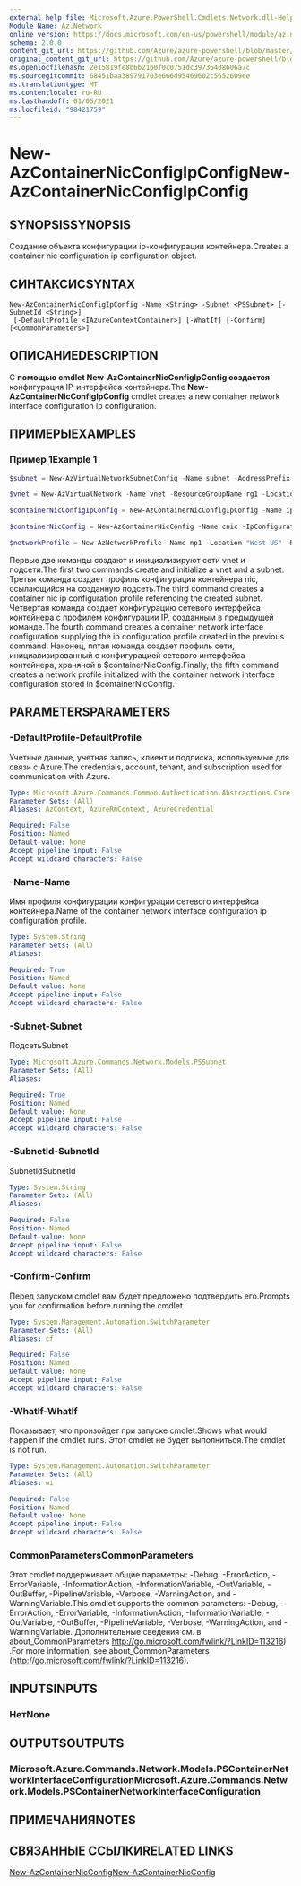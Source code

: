 ```yaml
---
external help file: Microsoft.Azure.PowerShell.Cmdlets.Network.dll-Help.xml
Module Name: Az.Network
online version: https://docs.microsoft.com/en-us/powershell/module/az.network/new-AzContainerNicconfigipconfig
schema: 2.0.0
content_git_url: https://github.com/Azure/azure-powershell/blob/master/src/Network/Network/help/New-AzContainerNicConfigIpConfig.md
original_content_git_url: https://github.com/Azure/azure-powershell/blob/master/src/Network/Network/help/New-AzContainerNicConfigIpConfig.md
ms.openlocfilehash: 2e15819fe8b6b21b0f0c0751dc39736408606a7c
ms.sourcegitcommit: 68451baa389791703e666d95469602c5652609ee
ms.translationtype: MT
ms.contentlocale: ru-RU
ms.lasthandoff: 01/05/2021
ms.locfileid: "98421759"
---
```

# <span data-ttu-id="7f087-101">New-AzContainerNicConfigIpConfig</span><span class="sxs-lookup"><span data-stu-id="7f087-101">New-AzContainerNicConfigIpConfig</span></span>

## <span data-ttu-id="7f087-102">SYNOPSIS</span><span class="sxs-lookup"><span data-stu-id="7f087-102">SYNOPSIS</span></span>
<span data-ttu-id="7f087-103">Создание объекта конфигурации ip-конфигурации контейнера.</span><span class="sxs-lookup"><span data-stu-id="7f087-103">Creates a container nic configuration ip configuration object.</span></span>

## <span data-ttu-id="7f087-104">СИНТАКСИС</span><span class="sxs-lookup"><span data-stu-id="7f087-104">SYNTAX</span></span>

```
New-AzContainerNicConfigIpConfig -Name <String> -Subnet <PSSubnet> [-SubnetId <String>]
 [-DefaultProfile <IAzureContextContainer>] [-WhatIf] [-Confirm] [<CommonParameters>]
```

## <span data-ttu-id="7f087-105">ОПИСАНИЕ</span><span class="sxs-lookup"><span data-stu-id="7f087-105">DESCRIPTION</span></span>
<span data-ttu-id="7f087-106">С **помощью cmdlet New-AzContainerNicConfigIpConfig создается** конфигурация IP-интерфейса контейнера.</span><span class="sxs-lookup"><span data-stu-id="7f087-106">The **New-AzContainerNicConfigIpConfig** cmdlet creates a new container network interface configuration ip configuration.</span></span> 

## <span data-ttu-id="7f087-107">ПРИМЕРЫ</span><span class="sxs-lookup"><span data-stu-id="7f087-107">EXAMPLES</span></span>

### <span data-ttu-id="7f087-108">Пример 1</span><span class="sxs-lookup"><span data-stu-id="7f087-108">Example 1</span></span>
```powershell
$subnet = New-AzVirtualNetworkSubnetConfig -Name subnet -AddressPrefix 10.0.1.0/24

$vnet = New-AzVirtualNetwork -Name vnet -ResourceGroupName rg1 -Location "West US" -AddressPrefix 10.0.0.0/16 -Subnet $subnet

$containerNicConfigIpConfig = New-AzContainerNicConfigIpConfig -Name ipconfigprofile1 -Subnet $vnet.Subnets[0]

$containerNicConfig = New-AzContainerNicConfig -Name cnic -IpConfiguration containerNicConfigIpConfig

$networkProfile = New-AzNetworkProfile -Name np1 -Location "West US" -ResourceGroupName rg1 -ContainerNetworkInterfaceConfiguration $containerNicConfig
```

<span data-ttu-id="7f087-109">Первые две команды создают и инициализируют сети vnet и подсети.</span><span class="sxs-lookup"><span data-stu-id="7f087-109">The first two commands create and initialize a vnet and a subnet.</span></span> <span data-ttu-id="7f087-110">Третья команда создает профиль конфигурации контейнера nic, ссылающийся на созданную подсеть.</span><span class="sxs-lookup"><span data-stu-id="7f087-110">The third command creates a container nic ip configuration profile referencing the created subnet.</span></span> <span data-ttu-id="7f087-111">Четвертая команда создает конфигурацию сетевого интерфейса контейнера с профилем конфигурации IP, созданным в предыдущей команде.</span><span class="sxs-lookup"><span data-stu-id="7f087-111">The fourth command creates a container network interface configuration supplying the ip configuration profile created in the previous command.</span></span> <span data-ttu-id="7f087-112">Наконец, пятая команда создает профиль сети, инициализированный с конфигурацией сетевого интерфейса контейнера, храняной в $containerNicConfig.</span><span class="sxs-lookup"><span data-stu-id="7f087-112">Finally, the fifth command creates a network profile initialized with the container network interface configuration stored in $containerNicConfig.</span></span>

## <span data-ttu-id="7f087-113">PARAMETERS</span><span class="sxs-lookup"><span data-stu-id="7f087-113">PARAMETERS</span></span>

### <span data-ttu-id="7f087-114">-DefaultProfile</span><span class="sxs-lookup"><span data-stu-id="7f087-114">-DefaultProfile</span></span>
<span data-ttu-id="7f087-115">Учетные данные, учетная запись, клиент и подписка, используемые для связи с Azure.</span><span class="sxs-lookup"><span data-stu-id="7f087-115">The credentials, account, tenant, and subscription used for communication with Azure.</span></span>

```yaml
Type: Microsoft.Azure.Commands.Common.Authentication.Abstractions.Core.IAzureContextContainer
Parameter Sets: (All)
Aliases: AzContext, AzureRmContext, AzureCredential

Required: False
Position: Named
Default value: None
Accept pipeline input: False
Accept wildcard characters: False
```

### <span data-ttu-id="7f087-116">-Name</span><span class="sxs-lookup"><span data-stu-id="7f087-116">-Name</span></span>
<span data-ttu-id="7f087-117">Имя профиля конфигурации конфигурации сетевого интерфейса контейнера.</span><span class="sxs-lookup"><span data-stu-id="7f087-117">Name of the container network interface configuration ip configuration profile.</span></span>

```yaml
Type: System.String
Parameter Sets: (All)
Aliases:

Required: True
Position: Named
Default value: None
Accept pipeline input: False
Accept wildcard characters: False
```

### <span data-ttu-id="7f087-118">-Subnet</span><span class="sxs-lookup"><span data-stu-id="7f087-118">-Subnet</span></span>
<span data-ttu-id="7f087-119">Подсеть</span><span class="sxs-lookup"><span data-stu-id="7f087-119">Subnet</span></span>

```yaml
Type: Microsoft.Azure.Commands.Network.Models.PSSubnet
Parameter Sets: (All)
Aliases:

Required: True
Position: Named
Default value: None
Accept pipeline input: False
Accept wildcard characters: False
```

### <span data-ttu-id="7f087-120">-SubnetId</span><span class="sxs-lookup"><span data-stu-id="7f087-120">-SubnetId</span></span>
<span data-ttu-id="7f087-121">SubnetId</span><span class="sxs-lookup"><span data-stu-id="7f087-121">SubnetId</span></span>

```yaml
Type: System.String
Parameter Sets: (All)
Aliases:

Required: False
Position: Named
Default value: None
Accept pipeline input: False
Accept wildcard characters: False
```

### <span data-ttu-id="7f087-122">-Confirm</span><span class="sxs-lookup"><span data-stu-id="7f087-122">-Confirm</span></span>
<span data-ttu-id="7f087-123">Перед запуском cmdlet вам будет предложено подтвердить его.</span><span class="sxs-lookup"><span data-stu-id="7f087-123">Prompts you for confirmation before running the cmdlet.</span></span>

```yaml
Type: System.Management.Automation.SwitchParameter
Parameter Sets: (All)
Aliases: cf

Required: False
Position: Named
Default value: None
Accept pipeline input: False
Accept wildcard characters: False
```

### <span data-ttu-id="7f087-124">-WhatIf</span><span class="sxs-lookup"><span data-stu-id="7f087-124">-WhatIf</span></span>
<span data-ttu-id="7f087-125">Показывает, что произойдет при запуске cmdlet.</span><span class="sxs-lookup"><span data-stu-id="7f087-125">Shows what would happen if the cmdlet runs.</span></span>
<span data-ttu-id="7f087-126">Этот cmdlet не будет выполниться.</span><span class="sxs-lookup"><span data-stu-id="7f087-126">The cmdlet is not run.</span></span>

```yaml
Type: System.Management.Automation.SwitchParameter
Parameter Sets: (All)
Aliases: wi

Required: False
Position: Named
Default value: None
Accept pipeline input: False
Accept wildcard characters: False
```

### <span data-ttu-id="7f087-127">CommonParameters</span><span class="sxs-lookup"><span data-stu-id="7f087-127">CommonParameters</span></span>
<span data-ttu-id="7f087-128">Этот cmdlet поддерживает общие параметры: -Debug, -ErrorAction, -ErrorVariable, -InformationAction, -InformationVariable, -OutVariable, -OutBuffer, -PipelineVariable, -Verbose, -WarningAction, and -WarningVariable.</span><span class="sxs-lookup"><span data-stu-id="7f087-128">This cmdlet supports the common parameters: -Debug, -ErrorAction, -ErrorVariable, -InformationAction, -InformationVariable, -OutVariable, -OutBuffer, -PipelineVariable, -Verbose, -WarningAction, and -WarningVariable.</span></span> <span data-ttu-id="7f087-129">Дополнительные сведения см. в about_CommonParameters http://go.microsoft.com/fwlink/?LinkID=113216) .</span><span class="sxs-lookup"><span data-stu-id="7f087-129">For more information, see about_CommonParameters (http://go.microsoft.com/fwlink/?LinkID=113216).</span></span>

## <span data-ttu-id="7f087-130">INPUTS</span><span class="sxs-lookup"><span data-stu-id="7f087-130">INPUTS</span></span>

### <span data-ttu-id="7f087-131">Нет</span><span class="sxs-lookup"><span data-stu-id="7f087-131">None</span></span>

## <span data-ttu-id="7f087-132">OUTPUTS</span><span class="sxs-lookup"><span data-stu-id="7f087-132">OUTPUTS</span></span>

### <span data-ttu-id="7f087-133">Microsoft.Azure.Commands.Network.Models.PSContainerNetworkInterfaceConfiguration</span><span class="sxs-lookup"><span data-stu-id="7f087-133">Microsoft.Azure.Commands.Network.Models.PSContainerNetworkInterfaceConfiguration</span></span>

## <span data-ttu-id="7f087-134">ПРИМЕЧАНИЯ</span><span class="sxs-lookup"><span data-stu-id="7f087-134">NOTES</span></span>

## <span data-ttu-id="7f087-135">СВЯЗАННЫЕ ССЫЛКИ</span><span class="sxs-lookup"><span data-stu-id="7f087-135">RELATED LINKS</span></span>

[<span data-ttu-id="7f087-136">New-AzContainerNicConfig</span><span class="sxs-lookup"><span data-stu-id="7f087-136">New-AzContainerNicConfig</span></span>](./New-AzContainerNicConfig.md)
